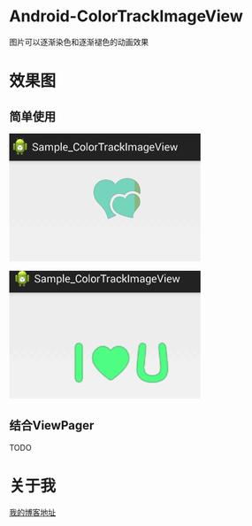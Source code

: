 # Android-ColorTrackImageView
图片可以逐渐染色和逐渐褪色的动画效果

# 效果图

## 简单使用

![Sample Screenshots](images/aixin2.gif)

![Sample Screenshots](images/love2.gif)
## 结合ViewPager
TODO

# 关于我
[我的博客地址][3]

[3]: http://blog.csdn.net/lmj623565791
